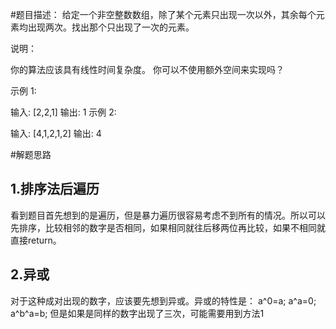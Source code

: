 #题目描述：
给定一个非空整数数组，除了某个元素只出现一次以外，其余每个元素均出现两次。找出那个只出现了一次的元素。

说明：

你的算法应该具有线性时间复杂度。 你可以不使用额外空间来实现吗？

示例 1:

输入: [2,2,1]
输出: 1
示例 2:

输入: [4,1,2,1,2]
输出: 4

#解题思路
## 1.排序法后遍历
看到题目首先想到的是遍历，但是暴力遍历很容易考虑不到所有的情况。所以可以先排序，比较相邻的数字是否相同，如果相同就往后移两位再比较，如果不相同就直接return。

## 2.异或
对于这种成对出现的数字，应该要先想到异或。异或的特性是：
a^0=a;
a^a=0;
a^b^a=b;
但是如果是同样的数字出现了三次，可能需要用到方法1

